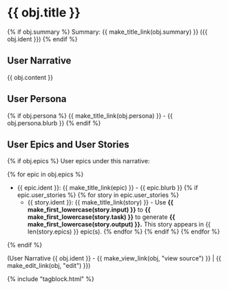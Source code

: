 # {{ obj.title }}

{% if obj.summary %}
Summary: {{ make_title_link(obj.summary) }} ({{ obj.ident }})
{% endif %}

## User Narrative

{{ obj.content }}

## User Persona

{% if obj.persona %}
{{ make_title_link(obj.persona) }} - {{ obj.persona.blurb }}
{% endif %}

## User Epics and User Stories

{% if obj.epics %}
User epics under this narrative:

{% for epic in obj.epics %}
* {{ epic.ident }}: {{ make_title_link(epic) }} - {{ epic.blurb }}
  {% if epic.user_stories %}
    {% for story in epic.user_stories %}
    * {{ story.ident }}: {{ make_title_link(story) }} - Use **{{ make_first_lowercase(story.input) }}** to 
     **{{ make_first_lowercase(story.task) }}** to generate **{{ make_first_lowercase(story.output) }}.** 
     This story appears in {{ len(story.epics) }} epic(s).
    {% endfor %}
  {% endif %}
{% endfor %}

{% endif %}

(User Narrative {{ obj.ident }} - {{ make_view_link(obj, "view source") }} | {{ make_edit_link(obj, "edit") }})

{% include "tagblock.html" %}
